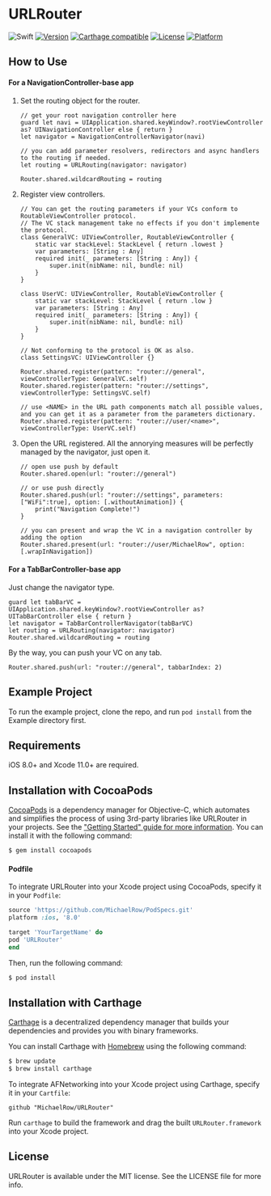 # URLRouter

![Swift](https://img.shields.io/badge/Swift-5.1-orange.svg) [![Version](https://img.shields.io/cocoapods/v/URLRouter.svg?style=flat)](https://cocoapods.org/pods/URLRouter) [![Carthage compatible](https://img.shields.io/badge/Carthage-compatible-4BC51D.svg?style=flat)](https://github.com/Carthage/Carthage) [![License](https://img.shields.io/cocoapods/l/URLRouter.svg?style=flat)](https://cocoapods.org/pods/URLRouter) [![Platform](https://img.shields.io/cocoapods/p/URLRouter.svg?style=flat)](https://cocoapods.org/pods/URLRouter)

## How to Use

#### For a NavigationController-base app

1. Set the routing object for the router.

   ```swi
   // get your root navigation controller here
   guard let navi = UIApplication.shared.keyWindow?.rootViewController as? UINavigationController else { return }
   let navigator = NavigationControllerNavigator(navi)
   
   // you can add parameter resolvers, redirectors and async handlers to the routing if needed.
   let routing = URLRouting(navigator: navigator)
   
   Router.shared.wildcardRouting = routing
   ```

2. Register view controllers.

   ```swi
   // You can get the routing parameters if your VCs conform to RoutableViewController protocol.
   // The VC stack management take no effects if you don't implemente the protocol.
   class GeneralVC: UIViewController, RoutableViewController {
       static var stackLevel: StackLevel { return .lowest }
       var parameters: [String : Any]
       required init(_ parameters: [String : Any]) {
           super.init(nibName: nil, bundle: nil)
       }
   }
   
   class UserVC: UIViewController, RoutableViewController {
       static var stackLevel: StackLevel { return .low }
       var parameters: [String : Any]
       required init(_ parameters: [String : Any]) {
           super.init(nibName: nil, bundle: nil)
       }
   }
   
   // Not conforming to the protocol is OK as also.
   class SettingsVC: UIViewController {}
   
   Router.shared.register(pattern: "router://general", viewControllerType: GeneralVC.self)
   Router.shared.register(pattern: "router://settings", viewControllerType: SettingsVC.self)
   
   // use <NAME> in the URL path components match all possible values, and you can get it as a parameter from the parameters dictionary.
   Router.shared.register(pattern: "router://user/<name>", viewControllerType: UserVC.self)
   ```

3. Open the URL registered. All the annorying measures will be perfectly managed by the navigator, just open it.

   ```swif
   // open use push by default
   Router.shared.open(url: "router://general")
   
   // or use push directly
   Router.shared.push(url: "router://settings", parameters: ["WiFi":true], option: [.withoutAnimation]) {
       print("Navigation Complete!")
   }
   
   // you can present and wrap the VC in a navigation controller by adding the option
   Router.shared.present(url: "router://user/MichaelRow", option: [.wrapInNavigation])
   ```

#### For a TabBarController-base app

Just change the navigator type. 

```swif
guard let tabBarVC = UIApplication.shared.keyWindow?.rootViewController as? UITabBarController else { return }
let navigator = TabBarControllerNavigator(tabBarVC)
let routing = URLRouting(navigator: navigator)
Router.shared.wildcardRouting = routing
```

By the way, you can push your VC on any tab.

```sw
Router.shared.push(url: "router://general", tabbarIndex: 2)
```



## Example Project

To run the example project, clone the repo, and run `pod install` from the Example directory first.

## Requirements

iOS 8.0+ and Xcode 11.0+ are required.

## Installation with CocoaPods

[CocoaPods](http://cocoapods.org) is a dependency manager for Objective-C, which automates and simplifies the process of using 3rd-party libraries like URLRouter in your projects. See the ["Getting Started" guide for more information](https://github.com/AFNetworking/AFNetworking/wiki/Getting-Started-with-AFNetworking). You can install it with the following command:

```bash
$ gem install cocoapods
```

#### Podfile

To integrate URLRouter into your Xcode project using CocoaPods, specify it in your `Podfile`:

```ruby
source 'https://github.com/MichaelRow/PodSpecs.git'
platform :ios, '8.0'

target 'YourTargetName' do
pod 'URLRouter'
end
```

Then, run the following command:

```bash
$ pod install
```

## Installation with Carthage

[Carthage](https://github.com/Carthage/Carthage) is a decentralized dependency manager that builds your dependencies and provides you with binary frameworks.

You can install Carthage with [Homebrew](http://brew.sh/) using the following command:

```bash
$ brew update
$ brew install carthage
```

To integrate AFNetworking into your Xcode project using Carthage, specify it in your `Cartfile`:

```ogdl
github "MichaelRow/URLRouter"
```

Run `carthage` to build the framework and drag the built `URLRouter.framework` into your Xcode project.

## License

URLRouter is available under the MIT license. See the LICENSE file for more info.
